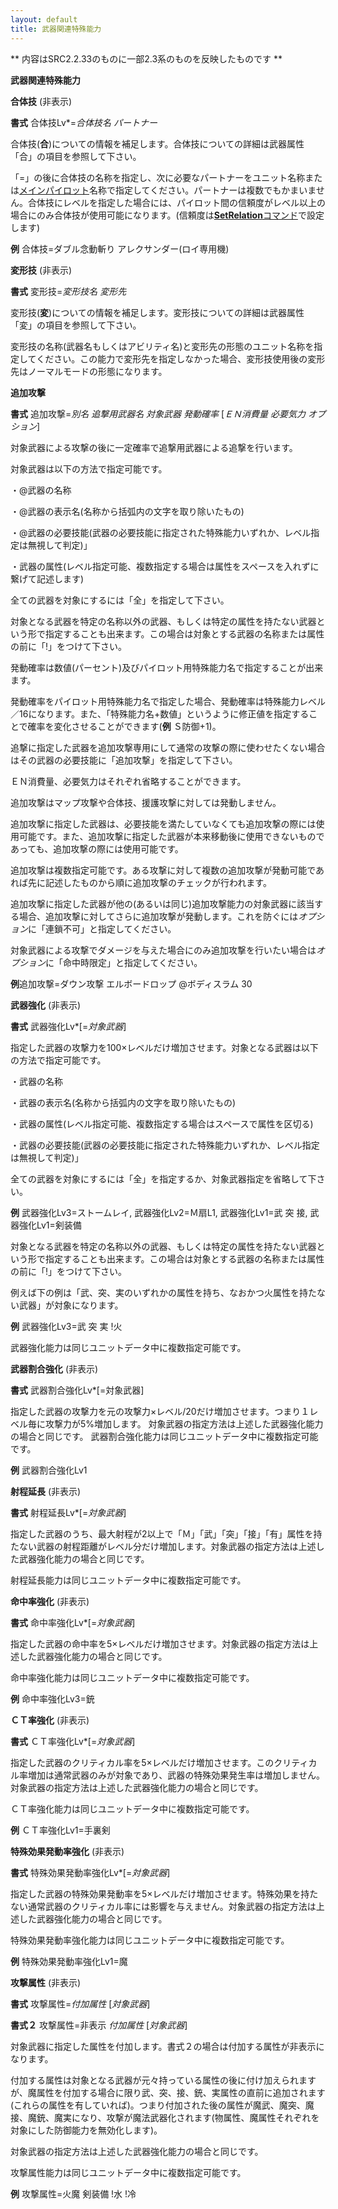 ```yaml
---
layout: default
title: 武器関連特殊能力
---
```

** 内容はSRC2.2.33のものに一部2.3系のものを反映したものです **

**武器関連特殊能力**

**合体技** (非表示)

**書式** 合体技Lv\*=*合体技名 パートナー*

合体技(**合**)についての情報を補足します。合体技についての詳細は武器属性「合」の項目を参照して下さい。

「=」の後に合体技の名称を指定し、次に必要なパートナーをユニット名称または[メインパイロット](メインパイロット.md)名称で指定してください。パートナーは複数でもかまいません。合体技にレベルを指定した場合には、パイロット間の信頼度がレベル以上の場合にのみ合体技が使用可能になります。(信頼度は[**SetRelation**コマンド](SetRelationコマンド.md)で設定します)

**例** 合体技=ダブル念動斬り アレクサンダー(ロイ専用機)

**変形技** (非表示)

**書式** 変形技=*変形技名 変形先*

変形技(**変**)についての情報を補足します。変形技についての詳細は武器属性「変」の項目を参照して下さい。

変形技の名称(武器名もしくはアビリティ名)と変形先の形態のユニット名称を指定してください。この能力で変形先を指定しなかった場合、変形技使用後の変形先はノーマルモードの形態になります。

**追加攻撃**

**書式** 追加攻撃=*別名 追撃用武器名 対象武器 発動確率* [*ＥＮ消費量 必要気力 オプション*]

対象武器による攻撃の後に一定確率で追撃用武器による追撃を行います。

対象武器は以下の方法で指定可能です。

・@武器の名称

・@武器の表示名(名称から括弧内の文字を取り除いたもの)

・@武器の必要技能(武器の必要技能に指定された特殊能力いずれか、レベル指定は無視して判定)」

・武器の属性(レベル指定可能、複数指定する場合は属性をスペースを入れずに繋げて記述します)

全ての武器を対象にするには「全」を指定して下さい。

対象となる武器を特定の名称以外の武器、もしくは特定の属性を持たない武器という形で指定することも出来ます。この場合は対象とする武器の名称または属性の前に「!」をつけて下さい。

発動確率は数値(パーセント)及びパイロット用特殊能力名で指定することが出来ます。

発動確率をパイロット用特殊能力名で指定した場合、発動確率は特殊能力レベル／16になります。また、「特殊能力名+数値」というように修正値を指定することで確率を変化させることができます(**例** Ｓ防御+1)。

追撃に指定した武器を追加攻撃専用にして通常の攻撃の際に使わせたくない場合はその武器の必要技能に「追加攻撃」を指定して下さい。

ＥＮ消費量、必要気力はそれぞれ省略することができます。

追加攻撃はマップ攻撃や合体技、援護攻撃に対しては発動しません。

追加攻撃に指定した武器は、必要技能を満たしていなくても追加攻撃の際には使用可能です。また、追加攻撃に指定した武器が本来移動後に使用できないものであっても、追加攻撃の際には使用可能です。

追加攻撃は複数指定可能です。ある攻撃に対して複数の追加攻撃が発動可能であれば先に記述したものから順に追加攻撃のチェックが行われます。

追加攻撃に指定した武器が他の(あるいは同じ)追加攻撃能力の対象武器に該当する場合、追加攻撃に対してさらに追加攻撃が発動します。これを防ぐには*オプション*に「連鎖不可」と指定してください。

対象武器による攻撃でダメージを与えた場合にのみ追加攻撃を行いたい場合は*オプション*に「命中時限定」と指定してください。

**例**追加攻撃=ダウン攻撃 エルボードロップ @ボディスラム 30

**武器強化** (非表示)

**書式** 武器強化Lv\*[=*対象武器*]

指定した武器の攻撃力を100×レベルだけ増加させます。対象となる武器は以下の方法で指定可能です。

・武器の名称

・武器の表示名(名称から括弧内の文字を取り除いたもの)

・武器の属性(レベル指定可能、複数指定する場合はスペースで属性を区切る)

・武器の必要技能(武器の必要技能に指定された特殊能力いずれか、レベル指定は無視して判定)」

全ての武器を対象にするには「全」を指定するか、対象武器指定を省略して下さい。

**例** 武器強化Lv3=ストームレイ, 武器強化Lv2=Ｍ扇L1, 武器強化Lv1=武 突 接, 武器強化Lv1=剣装備

対象となる武器を特定の名称以外の武器、もしくは特定の属性を持たない武器という形で指定することも出来ます。この場合は対象とする武器の名称または属性の前に「!」をつけて下さい。

例えば下の例は「武、突、実のいずれかの属性を持ち、なおかつ火属性を持たない武器」が対象になります。

**例** 武器強化Lv3=武 突 実 !火

武器強化能力は同じユニットデータ中に複数指定可能です。

**武器割合強化** (非表示)

**書式** 武器割合強化Lv\*[=対象武器]

指定した武器の攻撃力を元の攻撃力×レベル/20だけ増加させます。つまり１レベル毎に攻撃力が5%増加します。
対象武器の指定方法は上述した武器強化能力の場合と同じです。
武器割合強化能力は同じユニットデータ中に複数指定可能です。

**例** 武器割合強化Lv1

**射程延長** (非表示)

**書式** 射程延長Lv\*[=*対象武器*]

指定した武器のうち、最大射程が2以上で「Ｍ」「武」「突」「接」「有」属性を持たない武器の射程距離がレベル分だけ増加します。対象武器の指定方法は上述した武器強化能力の場合と同じです。

射程延長能力は同じユニットデータ中に複数指定可能です。

**命中率強化** (非表示)

**書式** 命中率強化Lv\*[=*対象武器*]

指定した武器の命中率を5×レベルだけ増加させます。対象武器の指定方法は上述した武器強化能力の場合と同じです。

命中率強化能力は同じユニットデータ中に複数指定可能です。

**例** 命中率強化Lv3=銃

**ＣＴ率強化** (非表示)

**書式** ＣＴ率強化Lv\*[=*対象武器*]

指定した武器のクリティカル率を5×レベルだけ増加させます。このクリティカル率増加は通常武器のみが対象であり、武器の特殊効果発生率は増加しません。対象武器の指定方法は上述した武器強化能力の場合と同じです。

ＣＴ率強化能力は同じユニットデータ中に複数指定可能です。

**例** ＣＴ率強化Lv1=手裏剣

**特殊効果発動率強化** (非表示)

**書式** 特殊効果発動率強化Lv\*[=*対象武器*]

指定した武器の特殊効果発動率を5×レベルだけ増加させます。特殊効果を持たない通常武器のクリティカル率には影響を与えません。対象武器の指定方法は上述した武器強化能力の場合と同じです。

特殊効果発動率強化能力は同じユニットデータ中に複数指定可能です。

**例** 特殊効果発動率強化Lv1=魔

**攻撃属性** (非表示)

**書式** 攻撃属性=*付加属性* [*対象武器*]

**書式２** 攻撃属性=非表示 *付加属性* [*対象武器*]

対象武器に指定した属性を付加します。書式２の場合は付加する属性が非表示になります。

付加する属性は対象となる武器が元々持っている属性の後に付け加えられますが、魔属性を付加する場合に限り武、突、接、銃、実属性の直前に追加されます(これらの属性を有していれば)。つまり付加された後の属性が魔武、魔突、魔接、魔銃、魔実になり、攻撃が魔法武器化されます(物属性、魔属性それぞれを対象にした防御能力を無効化します)。

対象武器の指定方法は上述した武器強化能力の場合と同じです。

攻撃属性能力は同じユニットデータ中に複数指定可能です。

**例** 攻撃属性=火魔 剣装備 !水 !冷
